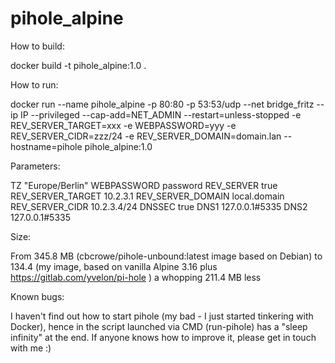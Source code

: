 # pihole_alpine

How to build:

docker build -t pihole_alpine:1.0 .

How to run:

docker run --name pihole_alpine -p 80:80 -p 53:53/udp --net bridge_fritz --ip IP  --privileged --cap-add=NET_ADMIN --restart=unless-stopped -e REV_SERVER_TARGET=xxx -e WEBPASSWORD=yyy -e REV_SERVER_CIDR=zzz/24 -e REV_SERVER_DOMAIN=domain.lan --hostname=pihole pihole_alpine:1.0

Parameters:

TZ "Europe/Berlin"
WEBPASSWORD password
REV_SERVER true
REV_SERVER_TARGET 10.2.3.1
REV_SERVER_DOMAIN local.domain
REV_SERVER_CIDR 10.2.3.4/24
DNSSEC true
DNS1 127.0.0.1#5335
DNS2 127.0.0.1#5335

Size:

From 345.8 MB (cbcrowe/pihole-unbound:latest image based on Debian) to 134.4 (my image, based on vanilla Alpine 3.16 plus https://gitlab.com/yvelon/pi-hole ) a whopping 211.4 MB less

Known bugs:

I haven't find out how to start pihole (my bad - I just started tinkering with Docker), hence in the script launched via CMD (run-pihole) has a "sleep infinity" at the end. If anyone knows how to improve it, please get in touch with me :)
